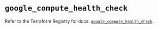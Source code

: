# `google_compute_health_check`

Refer to the Terraform Registry for docs: [`google_compute_health_check`](https://registry.terraform.io/providers/hashicorp/google/5.28.0/docs/resources/compute_health_check).
